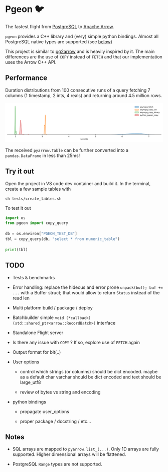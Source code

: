 # Pgeon 🐦

The fastest flight from [PostgreSQL](https://www.postgresql.org/) to [Apache Arrow](https://arrow.apache.org/).

`pgeon` provides a C++ library and (very) simple python bindings. Almost all
PostgreSQL native types are supported (see [below](#notes))

This project is similar to [pg2arrow](https://github.com/heterodb/pg2arrow) and is heavily inspired by it. The main differences are the use of `COPY` instead of `FETCH` and that our implementation uses the Arrow C++ API.

## Performance

Duration distributions from 100 consecutive runs of a query fetching 7 columns (1 timestamp, 2 ints, 4 reals)
and returning around 4.5 million rows.

![](benchmarks/minute_bars.svg)

The received `pyarrow.Table` can be further converted into a `pandas.DataFrame` in less than 25ms!

## Try it out

Open the project in VS code dev container and build it. In the terminal, create a few sample tables with

```shell
sh tests/create_tables.sh
```

To test it out
```python
import os
from pgeon import copy_query

db = os.environ["PGEON_TEST_DB"]
tbl = copy_query(db, "select * from numeric_table")

print(tbl)
```

## TODO

* Tests & benchmarks

* Error handling: replace the hideous and error prone `unpack(buf); buf += ...` with a Buffer struct; that would allow to return `Status` instead of the read len

* Multi platform build / package / deploy

* Batchbuilder simple `void (*callback)(std::shared_ptr<arrow::RecordBatch>)` interface

* Standalone Flight server

* Is there any issue with `COPY` ? If so, explore use of `FETCH` again

* Output format for bit(..)

* User options

  - control which strings (or columns) should be dict encoded. maybe as a default char varchar should be dict encoded and text should be large_utf8

  - review of bytes vs string and encoding

* python bindings

  - propagate user_options

  - proper package / docstring / etc...

## Notes

  * SQL arrays are mapped to `pyarrow.list_(...)`. Only 1D arrays are fully supported. Higher dimensional arrays will be flattened.

  * PostgreSQL `Range` types are not supported.
